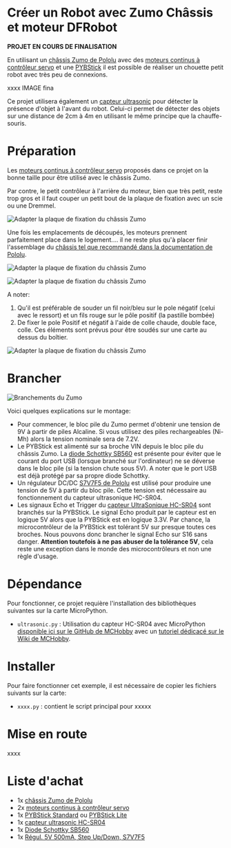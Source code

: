 # Créer un Robot avec Zumo Châssis et moteur DFRobot

__PROJET EN COURS DE FINALISATION__

En utilisant un [châssis Zumo de Pololu](https://shop.mchobby.be/fr/prototypage-robotique-roue/447-zumo-kit-chassis-sans-moteur-3232100004474-pololu.html) avec des [moteurs continus à contrôleur servo](https://shop.mchobby.be/fr/prototypage-robotique-roue/447-zumo-kit-chassis-sans-moteur-3232100004474-pololu.html) et une [PYBStick](https://github.com/mchobby/pyboard-driver/tree/master/PYBStick) il est possible de réaliser un chouette petit robot avec très peu de connexions.

xxxx IMAGE fina

Ce projet utilisera également un [capteur ultrasonic](https://shop.mchobby.be/fr/proximite-distance/561-capteur-distance-ultrason-hc-sr04-3232100005617.html) pour détecter la présence d'objet à l'avant du robot. Celui-ci permet de détecter des objets sur une distance de 2cm à 4m en utilisant le même principe que la chauffe-souris.

# Préparation

Les [moteurs continus à contrôleur servo](https://shop.mchobby.be/fr/prototypage-robotique-roue/447-zumo-kit-chassis-sans-moteur-3232100004474-pololu.html) proposés dans ce projet on la bonne taille pour être utilisé avec le châssis Zumo.

Par contre, le petit contrôleur à l'arrière du moteur, bien que très petit, reste trop gros et il faut couper un petit bout de la plaque de fixation avec un scie ou une Dremmel.

![Adapter la plaque de fixation du châssis Zumo](docs/_static/zumo-chassis-cutout.jpg)


Une fois les emplacements de découpés, les moteurs prennent parfaitement place dans le logement.... il ne reste plus qu'à placer finir l'assemblage du [châssis tel que recommandé dans la documentation de Pololu](https://www.pololu.com/docs/0J54/3).

![Adapter la plaque de fixation du châssis Zumo](docs/_static/zumo-chassis-cutout1.jpg)

![Adapter la plaque de fixation du châssis Zumo](docs/_static/zumo-chassis-cutout2.jpg)

A noter:
1. Qu'il est préférable de souder un fil noir/bleu sur le pole négatif (celui avec le ressort) et un fils rouge sur le pôle positif (la pastille bombée)
2. De fixer le pole Positif et négatif à l'aide de colle chaude, double face, colle. Ces éléments sont prévus pour être soudés sur une carte au dessus du boîtier.

![Adapter la plaque de fixation du châssis Zumo](docs/_static/zumo-chassis-assembled.jpg)

# Brancher

![Branchements du Zumo](docs/_static/wiring.jpg)

Voici quelques explications sur le montage:
* Pour commencer, le bloc pile du Zumo permet d'obtenir une tension de 9V à partir de piles Alcaline. Si vous utilisez des piles rechargeables (Ni-Mh) alors la tension nominale sera de 7.2V.
* Le PYBStick est alimenté sur sa broche VIN depuis le bloc pile du châssis Zumo. La  [diode Schottky SB560](https://shop.mchobby.be/fr/electronique-divers/1508-5-diodes-sb560-schottky-60v-5a-670mv-3232100015081.html) est présente pour éviter que le courant du port USB (lorsque branché sur l'ordinateur) ne se déverse dans le bloc pile (si la tension chute sous 5V). A noter que le port USB est déjà protégé par sa propre diode Schottky.
* Un régulateur DC/DC [S7V7F5 de Pololu](https://shop.mchobby.be/fr/regulateurs/463-regul-5v-500ma-step-updown-s7v7f5-3232100004634-pololu.html) est utilisé pour produire une tension de 5V à partir du bloc pile. Cette tension est nécessaire au fonctionnement du capteur ultrasonique HC-SR04.
* Les signaux Echo et Trigger du [capteur UltraSonique HC-SR04](https://shop.mchobby.be/fr/proximite-distance/561-capteur-distance-ultrason-hc-sr04-3232100005617.html) sont branchés sur la PYBStick. Le signal Echo produit par le capteur est en logique 5V alors que la PYBStick est en logique 3.3V. Par chance, la microcontrôleur de la PYBStick est tolérant 5V sur presque toutes ces broches. Nous pouvons donc brancher le signal Echo sur S16 sans danger. __Attention toutefois à ne pas abuser de la tolérance 5V__, cela reste une exception dans le monde des microcontrôleurs et non une règle d'usage.

# Dépendance
Pour fonctionner, ce projet requière l'installation des bibliothèques suivantes sur la carte MicroPython.

* `ultrasonic.py` : Utilisation du capteur HC-SR04 avec MicroPython [disponible ici sur le GitHub de MCHobby](https://github.com/mchobby/pyboard-a-roulette/tree/master/libraries/ultrasonic) avec un [tutoriel dédicacé sur le Wiki de MCHobby](https://wiki.mchobby.be/index.php?title=MicroPython-HC-SR04).

# Installer
Pour faire fonctionner cet exemple, il est nécessaire de copier les fichiers suivants sur la carte:

* `xxxx.py` : contient le script principal pour xxxxx

# Mise en route

xxxx

# Liste d'achat
* 1x [châssis Zumo de Pololu](https://shop.mchobby.be/fr/prototypage-robotique-roue/447-zumo-kit-chassis-sans-moteur-3232100004474-pololu.html)
* 2x [moteurs continus à contrôleur servo](https://shop.mchobby.be/fr/prototypage-robotique-roue/447-zumo-kit-chassis-sans-moteur-3232100004474-pololu.html)
* 1x [PYBStick Standard](https://shop.mchobby.be/fr/micropython/1844-pybstick-lite-26-micropython-et-arduino-3232100018440-garatronic.html) ou [PYBStick Lite](https://shop.mchobby.be/fr/micropython/1830-pybstick-lite-26-micropython-et-arduino-3232100018303-garatronic.html)
* 1x [capteur ultrasonic HC-SR04](https://shop.mchobby.be/fr/proximite-distance/561-capteur-distance-ultrason-hc-sr04-3232100005617.html)
* 1x [Diode Schottky SB560](https://shop.mchobby.be/fr/electronique-divers/1508-5-diodes-sb560-schottky-60v-5a-670mv-3232100015081.html)
* 1x [Régul. 5V 500mA, Step Up/Down, S7V7F5](https://shop.mchobby.be/fr/regulateurs/463-regul-5v-500ma-step-updown-s7v7f5-3232100004634-pololu.html)
